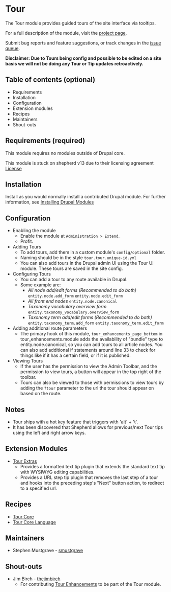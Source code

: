 # Tour

The Tour module provides guided tours of the site interface via tooltips.

For a full description of the module, visit the
[project page](https://www.drupal.org/project/tour).

Submit bug reports and feature suggestions, or track changes in the
[issue queue](https://www.drupal.org/project/issues/tour).

**Disclaimer: Due to Tours being config and possible to be edited on a site
basis we will not be doing any Tour or Tip updates retroactively.**

## Table of contents (optional)

- Requirements
- Installation
- Configuration
- Extension modules
- Recipes
- Maintainers
- Shout-outs

## Requirements (required)

This module requires no modules outside of Drupal core.

This module is stuck on shepherd v13 due to their licensing agreement
[License](https://github.com/shipshapecode/shepherd?tab=License-1-ov-file#readme)

## Installation

Install as you would normally install a contributed Drupal module. For further
information, see [Installing Drupal Modules](https://www.drupal.org/docs/extending-drupal/installing-drupal-modules)

## Configuration

* Enabling the module
  * Enable the module at `Administration > Extend`.
  * Profit.
* Adding Tours
  * To add tours, add them in a custom module's `config/optional` folder.
  * Naming should be in the style `tour.tour.unique-id.yml`
  * You can also add tours in the Drupal admin UI using the Tour UI module.
    These tours are saved in the site config.
* Configuring Tours
  * You can add a tour to any route available in Drupal.
  * Some example are:
    * *All node add/edit forms (Recommended to do both)*
      `entity.node.add_form`
      `entity.node.edit_form`
    * *All front end nodes*
      `entity.node.canonical`
    * *Taxonomy vocabulary overview form*
      `entity.taxonomy_vocabulary.overview_form`
    * *Taxonomy term add/edit forms (Recommended to do both)*
      `entity.taxonomy_term.add_form`
      `entity.taxonomy_term.edit_form`
* Adding additional route parameters
  * The primary hook of this module, `tour_enhancements_page_bottom`  in
    tour_enhancements.module adds the availability of "bundle" type to
    entity.node.canonical, so you can add tours to all article nodes.  You can
    also add additional if statements around line 33 to check for things like
    if it has a certain field, or if it is published.
* Viewing Tours
  * If the user has the permission to view the Admin Toolbar, and the permission
    to view tours, a button will appear in the top right of the toolbar.
  * Tours can also be viewed to those with permissions to view tours by adding
    the `?tour` parameter to the url the tour should appear on based on the
    route.

## Notes

- Tour ships with a hot key feature that triggers with 'alt' + 't'.
- It has been discovered that Shepherd allows for previous/next Tour tips using
  the left and right arrow keys.

## Extension Modules

- [Tour Extras](https://www.drupal.org/project/tour_extras)
  - Provides a formatted text tip plugin that extends the standard text tip with
    WYSIWYG editing capabilities.
  - Provides a URL step tip plugin that removes the last step of a tour and
    hooks into the preceding step's "Next" button action, to redirect to a
    specified url.

## Recipes

- [Tour Core](https://www.drupal.org/project/tour_core)
- [Tour Core Language](https://www.drupal.org/project/tour_core_language)

## Maintainers

- Stephen Mustgrave - [smustgrave](https://www.drupal.org/u/smustgrave)

## Shout-outs

- Jim Birch - [thejimbirch](https://www.drupal.org/u/thejimbirch)
  - For contributing [Tour Enhancements](https://www.drupal.org/project/tour_enhancements)
    to be part of the Tour module.
